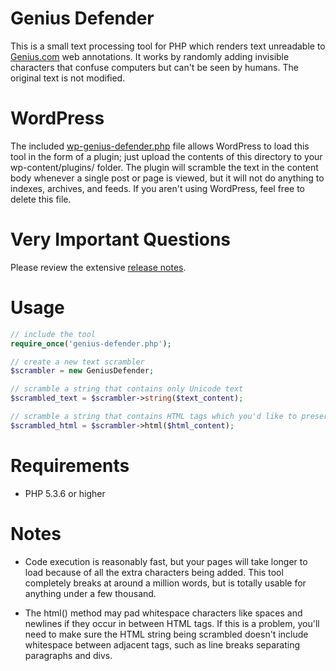 # Genius Defender

This is a small text processing tool for PHP which renders text unreadable to [Genius.com](http://genius.com) web annotations. It works by randomly adding invisible characters that confuse computers but can't be seen by humans. The original text is not modified.

# WordPress

The included [wp-genius-defender.php](./wp-genius-defender.php) file allows WordPress to load this tool in the form of a plugin; just upload the contents of this directory to your wp-content/plugins/ folder. The plugin will scramble the text in the content body whenever a single post or page is viewed, but it will not do anything to indexes, archives, and feeds. If you aren't using WordPress, feel free to delete this file.

# Very Important Questions

Please review the extensive [release notes](http://www.vijithassar.com/2461/how-to-break-genius-annotations).

# Usage

```php
// include the tool
require_once('genius-defender.php');

// create a new text scrambler
$scrambler = new GeniusDefender;

// scramble a string that contains only Unicode text
$scrambled_text = $scrambler->string($text_content);

// scramble a string that contains HTML tags which you'd like to preserve
$scrambled_html = $scrambler->html($html_content);
```

# Requirements

- PHP 5.3.6 or higher

# Notes

- Code execution is reasonably fast, but your pages will take longer to load because of all the extra characters being added. This tool completely breaks at around a million words, but is totally usable for anything under a few thousand.

- The html() method may pad whitespace characters like spaces and newlines if they occur in between HTML tags. If this is a problem, you'll need to make sure the HTML string being scrambled doesn't include whitespace between adjacent tags, such as line breaks separating paragraphs and divs.
